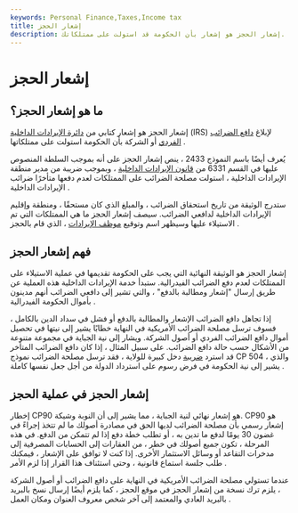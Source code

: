 ```yaml
---
keywords: Personal Finance,Taxes,Income tax
title: إشعار الحجز
description: إشعار الحجز هو إشعار بأن الحكومة قد استولت على ممتلكاتك.
---
```


# إشعار الحجز
## ما هو إشعار الحجز؟

إشعار الحجز هو إشعار كتابي من [دائرة الإيرادات الداخلية](/irs) (IRS) لإبلاغ [دافع الضرائب الفردي](/taxpayer) أو الشركة بأن الحكومة استولت على ممتلكاتها .

يُعرف أيضًا باسم النموذج 2433 ، ينص إشعار الحجز على أنه بموجب السلطة المنصوص عليها في القسم 6331 من [قانون الإيرادات الداخلية](/internal-revenue-code) ، وبموجب ضريبة من مدير منطقة الإيرادات الداخلية ، استولت مصلحة الضرائب على الممتلكات لعدم دفعها متأخرًا ضرائب الإيرادات الداخلية .

ستدرج الوثيقة من تاريخ استحقاق الضرائب ، والمبلغ الذي كان مستحقًا ، ومنطقة وإقليم الإيرادات الداخلية لدافعي الضرائب. سيصف إشعار الحجز ما هي الممتلكات التي تم الاستيلاء عليها وسيظهر اسم وتوقيع [موظف الإيرادات](/revenueofficer) ، الذي قام بالحجز .

## فهم إشعار الحجز

إشعار الحجز هو الوثيقة النهائية التي يجب على الحكومة تقديمها في عملية الاستيلاء على الممتلكات لعدم دفع الضرائب الفيدرالية. ستبدأ خدمة الإيرادات الداخلية هذه العملية عن طريق إرسال "إشعار ومطالبة بالدفع" ، والتي تشير إلى دافعي الضرائب أنهم مدينون بأموال الحكومة الفيدرالية .

إذا تجاهل دافع الضرائب الإشعار والمطالبة بالدفع أو فشل في سداد الدين بالكامل ، فسوف ترسل مصلحة الضرائب الأمريكية في النهاية خطابًا يشير إلى نيتها في تحصيل أموال دافع الضرائب الفردي أو أصول الشركة. ويشار إلى نية الجباية في مجموعة متنوعة من الأشكال حسب حالة دافع الضرائب. على سبيل المثال ، إذا كان دافع الضرائب المتأخر قد استرد [ضريبة](/tax-refund) دخل كبيرة للولاية ، فقد ترسل مصلحة الضرائب نموذج CP 504 ، والذي يشير إلى نية الحكومة في فرض رسوم على استرداد الدولة من أجل جعل نفسها كاملة .

## إشعار الحجز في عملية الحجز

إخطار CP90 هو إشعار نهائي لنية الجباية ، مما يشير إلى أن النوبة وشيكة. CP90 هو إشعار رسمي بأن مصلحة الضرائب لديها الحق في مصادرة أصولك ما لم تتخذ إجراءً في غضون 30 يومًا لدفع ما تدين به ، أو تطلب خطة دفع إذا لم تتمكن من الدفع. في هذه المرحلة ، تكون جميع أصولك في خطر ، من العقارات إلى الحسابات المصرفية إلى مدخرات التقاعد أو وسائل الاستثمار الأخرى. إذا كنت لا توافق على الإشعار ، فيمكنك طلب جلسة استماع قانونية ، وحتى استئناف هذا القرار إذا لزم الأمر .

عندما تستولي مصلحة الضرائب الأمريكية في النهاية على دافع الضرائب أو أصول الشركة ، يلزم ترك نسخة من إشعار الحجز في موقع الحجز ، كما يلزم أيضًا إرسال نسخ بالبريد بالبريد العادي والمعتمد إلى آخر شخص معروف العنوان ومكان العمل .

